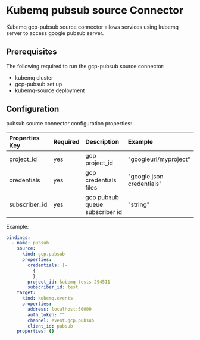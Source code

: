 # Kubemq pubsub source Connector

Kubemq gcp-pubsub source connector allows services using kubemq server to access google pubsub server.

## Prerequisites
The following required to run the gcp-pubsub source connector:

- kubemq cluster
- gcp-pubsub set up
- kubemq-source deployment

## Configuration

pubsub source connector configuration properties:

| Properties Key | Required | Description                                | Example                    |
|:---------------|:---------|:-------------------------------------------|:---------------------------|
| project_id     | yes      | gcp project_id                             | "googleurl/myproject"    |
| credentials    | yes      | gcp credentials files                      | "google json credentials" |
| subscriber_id  | yes      | gcp pubsub queue subscriber id             | "string"          |


Example:

```yaml
bindings:
  - name: pubsub
    source:
      kind: gcp.pubsub
      properties:
        credentials: |-
          {
          }
        project_id: kubemq-tests-294511
        subscriber_id: test
    target:
      kind: kubemq.events
      properties:
        address: localhost:50000
        auth_token: ""
        channel: event.gcp.pubsub
        client_id: pubsub
    properties: {}


```
